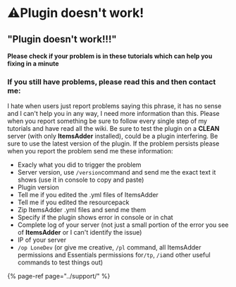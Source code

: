# ⚠️Plugin doesn't work!

## **"Plugin doesn't work!!!"**

**Please check if your problem is in these tutorials which can help you fixing in a minute**

### **If you still have problems, please read this and then contact me:** <a id="if-you-still-have-problems-please-read-this-and-then-contact-me"></a>

I hate when users just report problems saying this phrase, it has no sense and I can't help you in any way, I need more information than this. Please when you report something be sure to follow every single step of my tutorials and have read all the wiki. Be sure to test the plugin on a **CLEAN** server \(with only **ItemsAdder** installed\), could be a plugin interfering. Be sure to use the latest version of the plugin. If the problem persists please when you report the problem send me these information:

* Exacly what you did to trigger the problem
* Server version, use `/version`command and send me the exact text it shows \(use it in console to copy and paste\)
* Plugin version
* Tell me if you edited the .yml files of ItemsAdder
* Tell me if you edited the resourcepack
* Zip ItemsAdder .yml files and send me them
* Specify if the plugin shows error in console or in chat
* Complete log of your server \(not just a small portion of the error you see of **ItemsAdder** or I can't identify the issue\)
* IP of your server
* `/op LoneDev` \(or give me creative, `/pl` command, all ItemsAdder permissions and Essentials permissions for`/tp`, `/i`and other useful commands to test things out\)

{% page-ref page="../support/" %}



